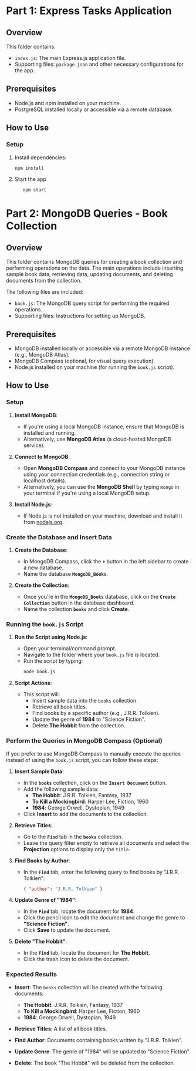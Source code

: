 # Part 1: Express Tasks Application

## Overview
This folder contains:
- `index.js`: The main Express.js application file.
- Supporting files: `package.json` and other necessary configurations for the app.

## Prerequisites
- Node.js and npm installed on your machine.
- PostgreSQL installed locally or accessible via a remote database.

## How to Use

### Setup
1. Install dependencies:
   ```bash
   npm install
2. Start the app
   ```bash
      npm start
   

# Part 2: MongoDB Queries - Book Collection

## Overview

This folder contains MongoDB queries for creating a book collection and performing operations on the data. The main operations include inserting sample book data, retrieving data, updating documents, and deleting documents from the collection.

The following files are included:
- `book.js`: The MongoDB query script for performing the required operations.
- Supporting files: Instructions for setting up MongoDB.

## Prerequisites

- MongoDB installed locally or accessible via a remote MongoDB instance (e.g., MongoDB Atlas).
- MongoDB Compass (optional, for visual query execution).
- Node.js installed on your machine (for running the `book.js` script).

## How to Use

### Setup

1. **Install MongoDB**:
   - If you're using a local MongoDB instance, ensure that MongoDB is installed and running.
   - Alternatively, use **MongoDB Atlas** (a cloud-hosted MongoDB service).
   
2. **Connect to MongoDB**:
   - Open **MongoDB Compass** and connect to your MongoDB instance using your connection credentials (e.g., connection string or localhost details).
   - Alternatively, you can use the **MongoDB Shell** by typing `mongo` in your terminal if you're using a local MongoDB setup.

3. **Install Node.js**:
   - If Node.js is not installed on your machine, download and install it from [nodejs.org](https://nodejs.org/).

### Create the Database and Insert Data

1. **Create the Database**:
   - In MongoDB Compass, click the **`+`** button in the left sidebar to create a new database.
   - Name the database **`MongoDB_Books`**.

2. **Create the Collection**:
   - Once you're in the **`MongoDB_Books`** database, click on the **`Create Collection`** button in the database dashboard.
   - Name the collection **`books`** and click **Create**.

### Running the `book.js` Script

1. **Run the Script using Node.js**:
   - Open your terminal/command prompt.
   - Navigate to the folder where your `book.js` file is located.
   - Run the script by typing:
     ```bash
     node book.js
     ```

2. **Script Actions**:
   - This script will:
     - Insert sample data into the `books` collection.
     - Retrieve all book titles.
     - Find books by a specific author (e.g., J.R.R. Tolkien).
     - Update the genre of **1984** to "Science Fiction".
     - Delete **The Hobbit** from the collection.

### Perform the Queries in MongoDB Compass (Optional)

If you prefer to use MongoDB Compass to manually execute the queries instead of using the `book.js` script, you can follow these steps:

1. **Insert Sample Data**:
   - In the **`books`** collection, click on the **`Insert Document`** button.
   - Add the following sample data:
     - **The Hobbit**: J.R.R. Tolkien, Fantasy, 1937
     - **To Kill a Mockingbird**: Harper Lee, Fiction, 1960
     - **1984**: George Orwell, Dystopian, 1949
   - Click **Insert** to add the documents to the collection.

2. **Retrieve Titles**:
   - Go to the **`Find`** tab in the **`books`** collection.
   - Leave the query filter empty to retrieve all documents and select the **Projection** options to display only the `title`.

3. **Find Books by Author**:
   - In the **`Find`** tab, enter the following query to find books by "J.R.R. Tolkien":
     ```json
     { "author": "J.R.R. Tolkien" }
     ```

4. **Update Genre of "1984"**:
   - In the **`Find`** tab, locate the document for **1984**.
   - Click the pencil icon to edit the document and change the genre to **"Science Fiction"**.
   - Click **Save** to update the document.

5. **Delete "The Hobbit"**:
   - In the **`Find`** tab, locate the document for **The Hobbit**.
   - Click the trash icon to delete the document.

### Expected Results

- **Insert**: The `books` collection will be created with the following documents:
  - **The Hobbit**: J.R.R. Tolkien, Fantasy, 1937
  - **To Kill a Mockingbird**: Harper Lee, Fiction, 1960
  - **1984**: George Orwell, Dystopian, 1949

- **Retrieve Titles**: A list of all book titles.
- **Find Author**: Documents containing books written by "J.R.R. Tolkien".
- **Update Genre**: The genre of "1984" will be updated to "Science Fiction".
- **Delete**: The book "The Hobbit" will be deleted from the collection.
